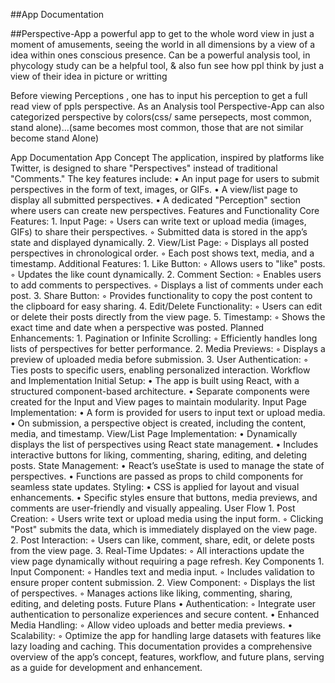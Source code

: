##App Documentation

##Perspective-App a powerful app to get to the whole word view in just a moment of amusements, seeing  the world in all dimensions by a view of a idea within ones conscious  presence.
Can be a powerful analysis tool, in phycology study can be a helpful tool, & also fun see how ppl think by just a view of their idea in picture or writting

Before viewing Perceptions , one has to input his perception to get a full read view of ppls perspective.
As an Analysis tool Perspective-App can also categorized perspective by colors(css/ same persepects, most common, stand alone)...(same becomes most common, those that are not similar become stand Alone) 

App Documentation
App Concept
The application, inspired by platforms like Twitter, is designed to share "Perspectives" instead of traditional "Comments." The key features include:
    • An input page for users to submit perspectives in the form of text, images, or GIFs.
    • A view/list page to display all submitted perspectives.
    • A dedicated "Perception" section where users can create new perspectives.
Features and Functionality
Core Features:
    1. Input Page:
        ◦ Users can write text or upload media (images, GIFs) to share their perspectives.
        ◦ Submitted data is stored in the app’s state and displayed dynamically.
    2. View/List Page:
        ◦ Displays all posted perspectives in chronological order.
        ◦ Each post shows text, media, and a timestamp.
Additional Features:
    1. Like Button:
        ◦ Allows users to "like" posts.
        ◦ Updates the like count dynamically.
    2. Comment Section:
        ◦ Enables users to add comments to perspectives.
        ◦ Displays a list of comments under each post.
    3. Share Button:
        ◦ Provides functionality to copy the post content to the clipboard for easy sharing.
    4. Edit/Delete Functionality:
        ◦ Users can edit or delete their posts directly from the view page.
    5. Timestamp:
        ◦ Shows the exact time and date when a perspective was posted.
Planned Enhancements:
    1. Pagination or Infinite Scrolling:
        ◦ Efficiently handles long lists of perspectives for better performance.
    2. Media Previews:
        ◦ Displays a preview of uploaded media before submission.
    3. User Authentication:
        ◦ Ties posts to specific users, enabling personalized interaction.
Workflow and Implementation
Initial Setup:
    • The app is built using React, with a structured component-based architecture.
    • Separate components were created for the Input and View pages to maintain modularity.
Input Page Implementation:
    • A form is provided for users to input text or upload media.
    • On submission, a perspective object is created, including the content, media, and timestamp.
View/List Page Implementation:
    • Dynamically displays the list of perspectives using React state management.
    • Includes interactive buttons for liking, commenting, sharing, editing, and deleting posts.
State Management:
    • React’s useState is used to manage the state of perspectives.
    • Functions are passed as props to child components for seamless state updates.
Styling:
    • CSS is applied for layout and visual enhancements.
    • Specific styles ensure that buttons, media previews, and comments are user-friendly and visually appealing.
User Flow
    1. Post Creation:
        ◦ Users write text or upload media using the input form.
        ◦ Clicking "Post" submits the data, which is immediately displayed on the view page.
    2. Post Interaction:
        ◦ Users can like, comment, share, edit, or delete posts from the view page.
    3. Real-Time Updates:
        ◦ All interactions update the view page dynamically without requiring a page refresh.
Key Components
    1. Input Component:
        ◦ Handles text and media input.
        ◦ Includes validation to ensure proper content submission.
    2. View Component:
        ◦ Displays the list of perspectives.
        ◦ Manages actions like liking, commenting, sharing, editing, and deleting posts.
Future Plans
    • Authentication:
        ◦ Integrate user authentication to personalize experiences and secure content.
    • Enhanced Media Handling:
        ◦ Allow video uploads and better media previews.
    • Scalability:
        ◦ Optimize the app for handling large datasets with features like lazy loading and caching.
This documentation provides a comprehensive overview of the app’s concept, features, workflow, and future plans, serving as a guide for development and enhancement.

